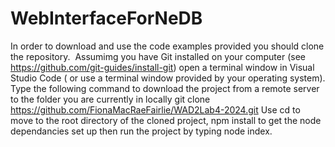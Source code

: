 # WebInterfaceForNeDB
In order to download and use the code examples provided you should clone the repository. 
Assumimg you have Git installed on your computer (see https://github.com/git-guides/install-git) open a terminal window in Visual Studio Code ( or use a terminal window provided by your operating system). Type the following command to download the project from a remote server to the folder you are currently in locally
git clone https://github.com/FionaMacRaeFairlie/WAD2Lab4-2024.git
Use cd to move to the root directory of the cloned project, npm install to get the node dependancies set up then run the project by typing node index.
